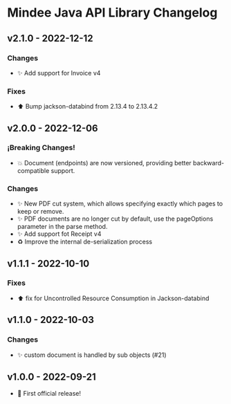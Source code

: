 # Mindee Java API Library Changelog

## v2.1.0 - 2022-12-12
### Changes
* :sparkles: Add support for Invoice v4
### Fixes
* :arrow_up: Bump jackson-databind from 2.13.4 to 2.13.4.2

## v2.0.0 - 2022-12-06
### ¡Breaking Changes!
* :boom: Document (endpoints) are now versioned, providing better backward-compatible support.
### Changes
* :sparkles: New PDF cut system, which allows specifying exactly which pages to keep or remove.
* :sparkles: PDF documents are no longer cut by default, use the pageOptions parameter in the parse method.
* :sparkles: Add support fot Receipt v4
* :recycle: Improve the internal de-serialization process

## v1.1.1 - 2022-10-10
### Fixes
* :arrow_up: fix for Uncontrolled Resource Consumption in Jackson-databind

## v1.1.0 - 2022-10-03
### Changes
* :sparkles: custom document is handled by sub objects (#21)

## v1.0.0 - 2022-09-21
* :tada: First official release!
